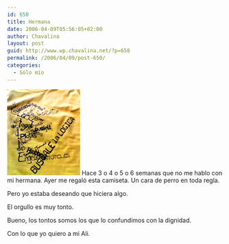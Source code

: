 ```yaml
---
id: 650
title: Hermana
date: 2006-04-09T05:56:05+02:00
author: Chavalina
layout: post
guid: http://www.wp.chavalina.net/?p=650
permalink: /2006/04/09/post-650/
categories:
  - Sólo mío
---
```

<img class="imgizqda" src="/imagenes/fotos/camiseta-filosofia-06.jpg" alt="Camiseta de las fiestas de Filosof&iacute;a de 2006" /> Hace 3 o 4 o 5 o 6 semanas que no me hablo con mi hermana. Ayer me regaló esta camiseta. Un cara de perro en toda regla.

Pero yo estaba deseando que hiciera algo.

El orgullo es muy tonto. 

Bueno, los tontos somos los que lo confundimos con la dignidad.

Con lo que yo quiero a mi Ali.